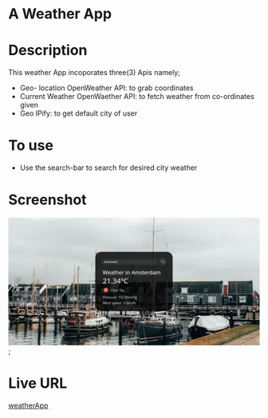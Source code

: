 # A Weather App

# Description
This weather App incoporates three(3) Apis namely;
- Geo- location OpenWeather API: to grab coordinates
- Current Weather OpenWaether API: to fetch weather from co-ordinates given
- Geo IPify: to get default city of user

# To use
- Use the search-bar to search for desired city weather

# Screenshot
![](./Weather-app-Amsterdam.png);

# Live URL
[weatherApp](https://plainsight16.github.io/weatherApp)